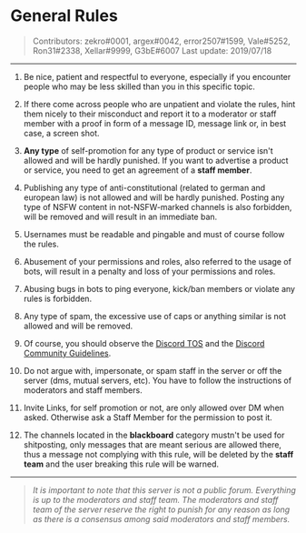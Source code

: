 # General Rules
> Contributors: zekro#0001, argex#0042, error2507#1599, Vale#5252, Ron31#2338, Xellar#9999, G3bE#6007
> Last update:  2019/07/18

---

1. Be nice, patient and respectful to everyone, especially if you encounter people who may be less skilled than you in this specific topic.

2. If there come across people who are unpatient and violate the rules, hint them nicely to their misconduct and report it to a moderator or staff member with a proof in form of a message ID, message link or, in best case, a screen shot.

3. **Any type** of self-promotion for any type of product or service isn't allowed and will be hardly punished. If you want to advertise a product or service, you need to get an agreement of a **staff member**.

4. Publishing any type of anti-constitutional (related to german and european law) is not allowed and will be hardly punished. Posting any type of NSFW content in not-NSFW-marked channels is also forbidden, will be removed and will result in an immediate ban.

5. Usernames must be readable and pingable and must of course follow the rules.

6. Abusement of your permissions and roles, also referred to the usage of bots, will result in a penalty and loss of your permissions and roles.

7. Abusing bugs in bots to ping everyone, kick/ban members or violate any rules is forbidden.

8. Any type of spam, the excessive use of caps or anything similar is not allowed and will be removed.

9. Of course, you should observe the [Discord TOS](https://discordapp.com/terms) and the [Discord Community Guidelines](https://discordapp.com/guidelines).

10. Do not argue with, impersonate, or spam staff in the server or off the server (dms, mutual servers, etc). You have to follow the instructions of moderators and staff members.

11. Invite Links, for self promotion or not, are only allowed over DM when asked. Otherwise ask a Staff Member for the permission to post it. 

12. The channels located in the **blackboard** category mustn't be used for shitposting, only messages that are meant serious are allowed there, thus a message not complying with this rule, will be deleted by the **staff team** and the user breaking this rule will be warned.

---

> *It is important to note that this server is not a public forum. Everything is up to the moderators and staff team. The moderators and staff team of the server reserve the right to punish for any reason as long as there is a consensus among said moderators and staff members.*
